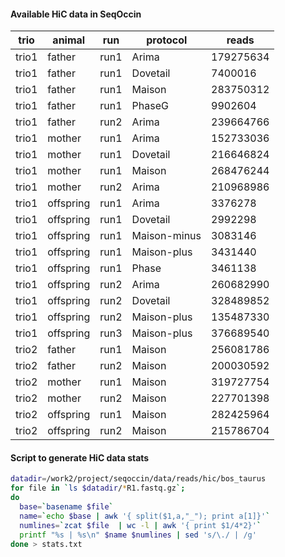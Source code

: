 
#### Available HiC data in SeqOccin

| trio | animal | run | protocol | reads |
| ------------- | ------------- |  ------------- | ------------- | ------------- |
| trio1 | father | run1 | Arima | 179275634 |
| trio1 | father | run1 | Dovetail | 7400016 |
| trio1 | father | run1 | Maison | 283750312 |
| trio1 | father | run1 | PhaseG | 9902604 |
| trio1 | father | run2 | Arima | 239664766 |
| trio1 | mother | run1 | Arima | 152733036 |
| trio1 | mother | run1 | Dovetail | 216646824 |
| trio1 | mother | run1 | Maison | 268476244 |
| trio1 | mother | run2 | Arima | 210968986 |
| trio1 | offspring | run1 | Arima | 3376278 |
| trio1 | offspring | run1 | Dovetail | 2992298 |
| trio1 | offspring | run1 | Maison-minus | 3083146 |
| trio1 | offspring | run1 | Maison-plus | 3431440 |
| trio1 | offspring | run1 | Phase | 3461138 |
| trio1 | offspring | run2 | Arima | 260682990 |
| trio1 | offspring | run2 | Dovetail | 328489852 |
| trio1 | offspring | run2 | Maison-plus | 135487330 |
| trio1 | offspring | run3 | Maison-plus | 376689540 |
| trio2 | father | run1 | Maison | 256081786 |
| trio2 | father | run2 | Maison | 200030592 |
| trio2 | mother | run1 | Maison | 319727754 |
| trio2 | mother | run2 | Maison | 227701398 |
| trio2 | offspring | run1 | Maison | 282425964 |
| trio2 | offspring | run2 | Maison | 215786704 |


#### Script to generate HiC data stats

```bash
datadir=/work2/project/seqoccin/data/reads/hic/bos_taurus
for file in `ls $datadir/*R1.fastq.gz`; 
do
  base=`basename $file`
  name=`echo $base | awk '{ split($1,a,"_"); print a[1]}'`
  numlines=`zcat $file  | wc -l | awk '{ print $1/4*2}'`
  printf "%s | %s\n" $name $numlines | sed 's/\./ | /g'
done > stats.txt
```


